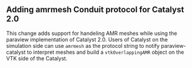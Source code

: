 ## Adding **amrmesh** Conduit protocol for Catalyst 2.0

This change adds support for handeling AMR meshes while using the paraview implementation of
Catalyst 2.0. Users of Catalyst on the simulation side can use `amrmesh` as the protocol string
to notify paraview-catalyst to interpret meshes and build a `vtkOverlappingAMR` object on the VTK
side of the Catalyst.

